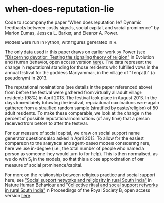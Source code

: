 # when-does-reputation-lie

Code to accompany the paper "When does reputation lie? Dynamic feedbacks between costly signals, social capital, and social prominence" by Marion Dumas, Jessica L. Barker, and Eleanor A. Power.

Models were run in Python, with figures generated in R. 

The only data used in this paper draws on earlier work by Power (see ["Discerning devotion: Testing the signaling theory of religion"](https://www.sciencedirect.com/science/article/abs/pii/S1090513816300472) in Evolution and Human Behavior, open access version [here](http://eprints.lse.ac.uk/86522/1/DiscerningDevotion.pdf)). The data represent the change in reputational standing for those residents who fulfilled vows in the annual festival for the goddess Māriyammaṉ, in the village of "Teṉpaṭṭi" (a pseudonym) in 2013. 

The reputational nominations (see details in the paper referenced above) from before the festival were gathered from virtually all adult village residents (98%) in April 2013. The festival took place in August 2013. In the days immediately following the festival, reputational nominations were again gathered from a stratified random sample (stratified by caste/religion) of 50 adult residents. To make these comparable, we look at the change in the percent of possible reputational nominations (of any time) that a person received from before to after the festival. 

For our measure of social capital, we draw on social support name generator questions also asked in April 2013. To allow for the easiest comparison to the analytical and agent-based models considering here, here we use in-degree (i.e., the total number of people who named a person as someone they would turn to for help). This is then normalised, as we do with S<sub>i</sub> in the models, so that this a close approximation of our measure of social prominence/capital. 

For more on the relationship between religious practice and social support here, see ["Social support networks and religiosity in rural South India"](https://idp.nature.com/authorize/casa?redirect_uri=https://www.nature.com/articles/s41562-017-0057) in Nature Human Behaviour and ["Collective ritual and social support networks in rural South India"](https://royalsocietypublishing.org/doi/10.1098/rspb.2018.0023) in Proceedings of the Royal Society B, open access version [here](http://eprints.lse.ac.uk/87776/).


